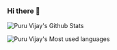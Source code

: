 ### Hi there 👋

![Puru Vijay's Github Stats](https://github-readme-stats.vercel.app/api?username=PuruVJ&show_icons=true&count_private=true&theme=gotham&hide_border=false)

![Puru Vijay's Most used languages](https://github-readme-stats.vercel.app/api/top-langs?username=puruvj)

<!--
**PuruVJ/PuruVJ** is a ✨ _special_ ✨ repository because its `README.md` (this file) appears on your GitHub profile.

Here are some ideas to get you started:

- 🔭 I’m currently working on ...
- 🌱 I’m currently learning ...
- 👯 I’m looking to collaborate on ...
- 🤔 I’m looking for help with ...
- 💬 Ask me about ...
- 📫 How to reach me: ...
- 😄 Pronouns: ...
- ⚡ Fun fact: ...
-->
